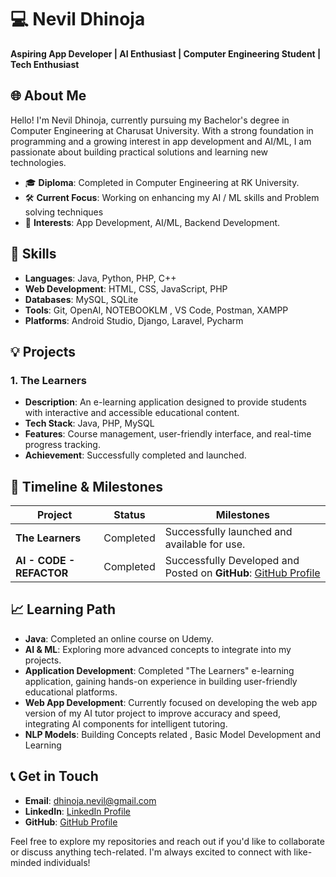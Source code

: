 # 💻 Nevil Dhinoja  
**Aspiring App Developer | AI Enthusiast | Computer Engineering Student | Tech Enthusiast**

## 🌐 About Me  
Hello! I'm Nevil Dhinoja, currently pursuing my Bachelor's degree in Computer Engineering at Charusat University. With a strong foundation in programming and a growing interest in app development and AI/ML, I am passionate about building practical solutions and learning new technologies.

* 🎓 **Diploma**: Completed in Computer Engineering at RK University.  
* 🛠 **Current Focus**: Working on enhancing my AI / ML skills and Problem solving techniques  
* 🎯 **Interests**: App Development, AI/ML, Backend Development.

## 🚀 Skills  
* **Languages**: Java, Python, PHP, C++  
* **Web Development**: HTML, CSS, JavaScript, PHP  
* **Databases**: MySQL, SQLite  
* **Tools**: Git, OpenAI, NOTEBOOKLM , VS Code, Postman, XAMPP 
* **Platforms**: Android Studio, Django, Laravel, Pycharm

## 💡 Projects  

### 1. The Learners  
* **Description**: An e-learning application designed to provide students with interactive and accessible educational content.  
* **Tech Stack**: Java, PHP, MySQL  
* **Features**: Course management, user-friendly interface, and real-time progress tracking.  
* **Achievement**: Successfully completed and launched.

## 📅 Timeline & Milestones  

| **Project**          | **Status**   | **Milestones**                                                                 |
|----------------------|--------------|--------------------------------------------------------------------------------|
| **The Learners**     | Completed    | Successfully launched and available for use.      
| **AI - CODE - REFACTOR** | Completed |  Successfully Developed and Posted on **GitHub**: [GitHub Profile](https://github.com/Nevil-Dhinoja) |

## 📈 Learning Path  
* **Java**: Completed an online course on Udemy.  
* **AI & ML**: Exploring more advanced concepts to integrate into my projects.
* **Application Development**: Completed "The Learners" e-learning application, gaining hands-on experience in building user-friendly educational platforms.
* **Web App Development**: Currently focused on developing the web app version of my AI tutor project to improve accuracy and speed, integrating AI components for intelligent tutoring.  
* **NLP Models**: Building Concepts related , Basic Model Development and Learning

## 📞 Get in Touch  
* **Email**: [dhinoja.nevil@gmail.com](mailto:dhinoja.nevil@gmail.com)  
* **LinkedIn**: [LinkedIn Profile](https://www.linkedin.com/in/nevil-dhinoja/)  
* **GitHub**: [GitHub Profile](https://github.com/Nevil-Dhinoja)  

Feel free to explore my repositories and reach out if you'd like to collaborate or discuss anything tech-related. I'm always excited to connect with like-minded individuals!
